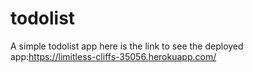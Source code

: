 # todolist
A simple todolist app
here is the link to see the deployed app:https://limitless-cliffs-35056.herokuapp.com/
